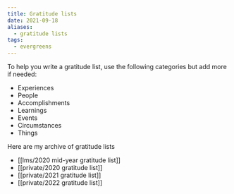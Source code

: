 ```yaml
---
title: Gratitude lists
date: 2021-09-18
aliases:
  - gratitude lists
tags:
  - evergreens
---
```

To help you write a gratitude list, use the following categories but add more if needed:

- Experiences
- People
- Accomplishments
- Learnings
- Events
- Circumstances
- Things

Here are my archive of gratitude lists
- [[lms/2020 mid-year gratitude list]]
- [[private/2020 gratitude list]]
- [[private/2021 gratitude list]]
- [[private/2022 gratitude list]]


